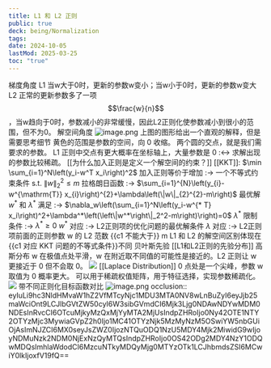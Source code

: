 ```yaml
---
title: L1 和 L2 正则
public: true
deck: being/Normalization
tags:
date: 2024-10-05
lastMod: 2025-03-25
toc: "true"
---
```


梯度角度
L1 当w大于0时，更新的参数w变小；当w小于0时，更新的参数w变大
L2 正常的更新参数多了一项 $$\frac{w}{n}$$，当w趋向于0时，参数减小的非常缓慢，因此L2正则化使参数减小到很小的范围，但不为0。
解空间角度
![image.png](/assets/image_1724508369430_0.png)
上图的图形给出一个直观的解释，但是需要思考细节
黄色的范围是参数的空间，向 0 收缩。
两个圆的交点，就是我们需要求的参数。
L1 正则中交点有更大概率在坐标轴上，大量参数是 0 :<-> 求解出现的参数比较稀疏。
[[为什么加入正则是定义一个解空间的约束？]]
[[KKT]]: $\min \sum_{i=1}^N\left(y_i-w^T x_i\right)^2$ 加入正则等价于增加 :-> 一个不等式约束条件 s.t. $\|w\|_2^2 \leq m$
拉格朗日函数 :-> $\sum_{i=1}^{N}\left(y_{i}-w^{\mathrm{T}} x_{i}\right)^{2}+\lambda\left(\|w\|_{2}^{2}-m\right)$
最优解 $w^*$ 和 $\lambda^*$ 满足 :-> $\nabla_w\left(\sum_{i=1}^N\left(y_i-w^{* T} x_i\right)^2+\lambda^*\left(\left\|w^*\right\|_2^2-m\right)\right)=0$
$\lambda^*$ 限制条件 :-> $\lambda^* \geq 0$
$w^*$ 对应 :-> L2正则项的优化问题的最优解条件
$\lambda$ 对应 :-> L2正则项前面的正则参数
w 的 L2 范数 {{c1 不能大于}} m
L1 和 L2 的解空间区别体现在 {{c1 对应 KKT 问题的不等式条件}}不同
贝叶斯先验 [[L1和L2正则的先验分布]]
高斯分布 w 在极值点处平滑，w 在附近取不同值的可能性是接近的。L2 正则让 w 更接近于 0 但不会取 0。
![](https://media.xiang578.com/gas.png)
[[Laplace Distribution]]  0 点处是一个尖峰，参数 w 取值为 0 概率更大。
可以用于稀疏权值矩阵，用于特征选择，实现参数稀疏化。
![](https://media.xiang578.com/laplace-distribution.png)
带不同正则化目标函数对比
![image.png](/assets/image_1726750571045_0.png)
occlusion:: eyIuLi9hc3NldHMvaW1hZ2VfMTcyNjc1MDU3MTA0NV8wLnBuZyI6eyJjb25maWciOnt9LCJlbGVtZW50cyI6W3sibGVmdCI6Mjk3Ljg0NDAwNDYwMDM0NDEsInRvcCI6OTcuMjkyMzQxMjYyMTA2MjUsIndpZHRoIjo0Ny42OTE1NTY2OTYzMjc3MywiaGVpZ2h0Ijo1MC41OTYzNjk5MzMyNzM5OSwiYW5nbGUiOjAsImNJZCI6MX0seyJsZWZ0IjozNTQuODQ1NzU5MDY4Mjk2MiwidG9wIjoyNDMuNzk2NDM0NjExNzQyMTQsIndpZHRoIjo0OS42ODg2MDY4NzY1ODQwMDQsImhlaWdodCI6MzcuNTkyMDQyMjg0MTYzOTk1LCJhbmdsZSI6MCwiY0lkIjoxfV19fQ==


